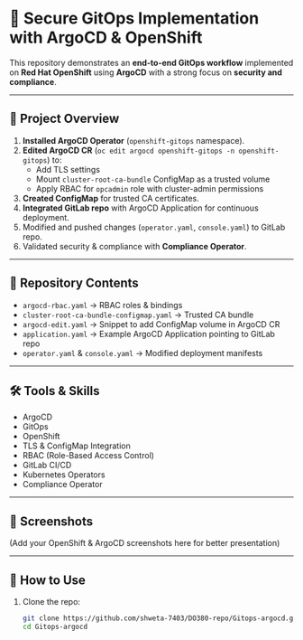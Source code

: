 # 🔐 Secure GitOps Implementation with ArgoCD & OpenShift

This repository demonstrates an **end-to-end GitOps workflow** implemented on **Red Hat OpenShift** using **ArgoCD** with a strong focus on **security and compliance**.  

---

## 🚀 Project Overview
1. **Installed ArgoCD Operator** (`openshift-gitops` namespace).  
2. **Edited ArgoCD CR** (`oc edit argocd openshift-gitops -n openshift-gitops`) to:
   - Add TLS settings  
   - Mount `cluster-root-ca-bundle` ConfigMap as a trusted volume  
   - Apply RBAC for `opcadmin` role with cluster-admin permissions  
3. **Created ConfigMap** for trusted CA certificates.  
4. **Integrated GitLab repo** with ArgoCD Application for continuous deployment.  
5. Modified and pushed changes (`operator.yaml`, `console.yaml`) to GitLab repo.  
6. Validated security & compliance with **Compliance Operator**.  


---

## 📂 Repository Contents
- `argocd-rbac.yaml` → RBAC roles & bindings  
- `cluster-root-ca-bundle-configmap.yaml` → Trusted CA bundle  
- `argocd-edit.yaml` → Snippet to add ConfigMap volume in ArgoCD CR  
- `application.yaml` → Example ArgoCD Application pointing to GitLab repo  
- `operator.yaml` & `console.yaml` → Modified deployment manifests  

---

## 🛠️ Tools & Skills
- ArgoCD  
- GitOps  
- OpenShift  
- TLS & ConfigMap Integration  
- RBAC (Role-Based Access Control)  
- GitLab CI/CD  
- Kubernetes Operators  
- Compliance Operator  

---

## 📸 Screenshots
(Add your OpenShift & ArgoCD screenshots here for better presentation)

---

## 🔗 How to Use
1. Clone the repo:
   ```bash
   git clone https://github.com/shweta-7403/DO380-repo/Gitops-argocd.git
   cd Gitops-argocd

